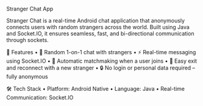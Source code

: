 Stranger Chat App

Stranger Chat is a real-time Android chat application that anonymously connects users with random strangers across the world. Built using Java and Socket.IO, it ensures seamless, fast, and bi-directional communication through sockets.

🚀 Features
	•	🔗 Random 1-on-1 chat with strangers
	•	⚡ Real-time messaging using Socket.IO
	•	🔄 Automatic matchmaking when a user joins
	•	👋 Easy exit and reconnect with a new stranger
	•	🔒 No login or personal data required – fully anonymous

🛠️ Tech Stack
	•	Platform: Android Native
	•	Language: Java
	•	Real-time Communication: Socket.IO 

